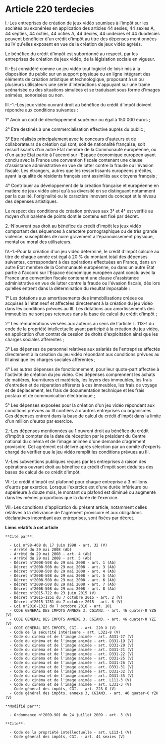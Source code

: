 # Article 220 terdecies

I.-Les entreprises de création de jeux vidéo soumises à l'impôt sur les sociétés ou exonérées en application des articles 44
sexies, 44 sexies A, 44 septies, 44 octies, 44 octies A, 44 decies, 44 undecies et 44 duodecies peuvent bénéficier d'un
crédit d'impôt au titre des dépenses mentionnées au IV qu'elles exposent en vue de la création de jeux vidéo agréés. 

Le bénéfice du crédit d'impôt est subordonné au respect, par les entreprises de création de jeux vidéo, de la législation
sociale en vigueur. 

II.-Est considéré comme un jeu vidéo tout logiciel de loisir mis à la disposition du public sur un support physique ou en
ligne intégrant des éléments de création artistique et technologique, proposant à un ou plusieurs utilisateurs une série
d'interactions s'appuyant sur une trame scénarisée ou des situations simulées et se traduisant sous forme d'images animées,
sonorisées ou non. 

III.-1.-Les jeux vidéo ouvrant droit au bénéfice du crédit d'impôt doivent répondre aux conditions suivantes : 

1° Avoir un coût de développement supérieur ou égal à 150 000 euros ; 

2° Etre destinés à une commercialisation effective auprès du public ; 

3° Etre réalisés principalement avec le concours d'auteurs et de collaborateurs de création qui sont, soit de nationalité
française, soit ressortissants d'un autre Etat membre de la Communauté européenne, ou d'un autre Etat partie à l'accord sur
l'Espace économique européen ayant conclu avec la France une convention fiscale contenant une clause d'assistance
administrative en vue de lutter contre la fraude ou l'évasion fiscale. Les étrangers, autres que les ressortissants européens
précités, ayant la qualité de résidents français sont assimilés aux citoyens français ; 

4° Contribuer au développement de la création française et européenne en matière de jeux vidéo ainsi qu'à sa diversité en se
distinguant notamment par la qualité, l'originalité ou le caractère innovant du concept et le niveau des dépenses
artistiques. 

Le respect des conditions de création prévues aux 3° et 4° est vérifié au moyen d'un barème de points dont le contenu est
fixé par décret. 

2.-N'ouvrent pas droit au bénéfice du crédit d'impôt les jeux vidéo comportant des séquences à caractère pornographique ou de
très grande violence, susceptibles de nuire gravement à l'épanouissement physique, mental ou moral des utilisateurs. 

IV.-1.-Pour la création d'un jeu vidéo déterminé, le crédit d'impôt calculé au titre de chaque année est égal à 20 % du
montant total des dépenses suivantes, correspondant à des opérations effectuées en France, dans un autre Etat membre de la
Communauté européenne, ou dans un autre Etat partie à l'accord sur l'Espace économique européen ayant conclu avec la France
une convention fiscale contenant une clause d'assistance administrative en vue de lutter contre la fraude ou l'évasion
fiscale, dès lors qu'elles entrent dans la détermination du résultat imposable : 

1° Les dotations aux amortissements des immobilisations créées ou acquises à l'état neuf et affectées directement à la
création du jeu vidéo dans les conditions prévues au III. Les dotations aux amortissements des immeubles ne sont pas retenues
dans la base de calcul du crédit d'impôt ; 

2° Les rémunérations versées aux auteurs au sens de l'article L. 113-1 du code de la propriété intellectuelle ayant participé
à la création du jeu vidéo, en application d'un contrat de cession de droits d'exploitation ainsi que les charges sociales
afférentes ; 

3° Les dépenses de personnel relatives aux salariés de l'entreprise affectés directement à la création du jeu vidéo répondant
aux conditions prévues au III ainsi que les charges sociales afférentes ; 

4° Les autres dépenses de fonctionnement, pour leur quote-part affectée à l'activité de création du jeu vidéo. Ces dépenses
comprennent les achats de matières, fournitures et matériels, les loyers des immeubles, les frais d'entretien et de
réparation afférents à ces immeubles, les frais de voyage et de déplacement, les frais de documentation technique et les
frais postaux et de communication électronique ; 

5° Les dépenses exposées pour la création d'un jeu vidéo répondant aux conditions prévues au III confiées à d'autres
entreprises ou organismes. Ces dépenses entrent dans la base de calcul du crédit d'impôt dans la limite d'un million d'euros
par exercice. 

2.-Les dépenses mentionnées au 1 ouvrent droit au bénéfice du crédit d'impôt à compter de la date de réception par le
président du Centre national du cinéma et de l'image animée d'une demande d'agrément provisoire. Cet agrément est délivré
après sélection par un comité d'experts chargé de vérifier que le jeu vidéo remplit les conditions prévues au III.

V.-Les subventions publiques reçues par les entreprises à raison des opérations ouvrant droit au bénéfice du crédit d'impôt
sont déduites des bases de calcul de ce crédit d'impôt. 

VI.-Le crédit d'impôt est plafonné pour chaque entreprise à 3 millions d'euros par exercice. Lorsque l'exercice est d'une
durée inférieure ou supérieure à douze mois, le montant du plafond est diminué ou augmenté dans les mêmes proportions que la
durée de l'exercice. 

VII.-Les conditions d'application du présent article, notamment celles relatives à la délivrance de l'agrément provisoire et
aux obligations déclaratives incombant aux entreprises, sont fixées par décret.

**Liens relatifs à cet article**

	**Cité par**:

	  - Loi n°98-468 du 17 juin 1998 - art. 32 (V)
	  - Arrêté du 29 mai 2008 (Ab)
	  - Arrêté du 29 mai 2008 - art. 4 (Ab)
	  - Arrêté du 29 mai 2008 - art. 5 (Ab)
	  - Décret n°2008-508 du 29 mai 2008 - art. 1 (Ab)
	  - Décret n°2008-508 du 29 mai 2008 - art. 3 (Ab)
	  - Décret n°2008-508 du 29 mai 2008 - art. 4 (Ab)
	  - Décret n°2008-508 du 29 mai 2008 - art. 5 (Ab)
	  - Décret n°2008-508 du 29 mai 2008 - art. 6 (Ab)
	  - Décret n°2008-508 du 29 mai 2008 - art. 7 (Ab)
	  - Décret n°2008-508 du 29 mai 2008 - art. 8 (Ab)
	  - Décret n°2015-722 du 23 juin 2015 (V)
	  - Décret n°2015-1251 du 7 octobre 2015 - art. 2 (V)
	  - Décret n°2015-1251 du 7 octobre 2015 - art. 6 (V)
	  - Loi n°2016-1321 du 7 octobre 2016 - art. 101
	  - CODE GENERAL DES IMPOTS ANNEXE 3, CGIAN3. - art. 46 quater-0 YZG (V)
	  - CODE GENERAL DES IMPOTS ANNEXE 3, CGIAN3. - art. 46 quater-0 YZI (V)
	  - CODE GENERAL DES IMPOTS, CGI. - art. 220 X (V)
	  - Code de la sécurité intérieure - art. L321-8 (V)
	  - Code du cinéma et de l'image animée - art. A331-27 (V)
	  - Code du cinéma et de l'image animée - art. D331-19 (V)
	  - Code du cinéma et de l'image animée - art. D331-20 (V)
	  - Code du cinéma et de l'image animée - art. D331-21 (V)
	  - Code du cinéma et de l'image animée - art. D331-22 (V)
	  - Code du cinéma et de l'image animée - art. D331-25 (V)
	  - Code du cinéma et de l'image animée - art. D331-26 (V)
	  - Code du cinéma et de l'image animée - art. D331-31 (V)
	  - Code du cinéma et de l'image animée - art. D331-32 (V)
	  - Code du cinéma et de l'image animée - art. D331-35 (V)
	  - Code du cinéma et de l'image animée - art. L111-3 (V)
	  - Code du cinéma et de l'image animée - art. L331-3 (V)
	  - Code général des impôts, CGI. - art. 223 O (V)
	  - Code général des impôts, annexe 3, CGIAN3. - art. 46 quater-0 YZH (V)

	**Modifié par**:

	  - Ordonnance n°2009-901 du 24 juillet 2009 - art. 3 (V)

	**Cite**:

	  - Code de la propriété intellectuelle - art. L113-1 (V)
	  - Code général des impôts, CGI. - art. 44 sexies (V)
